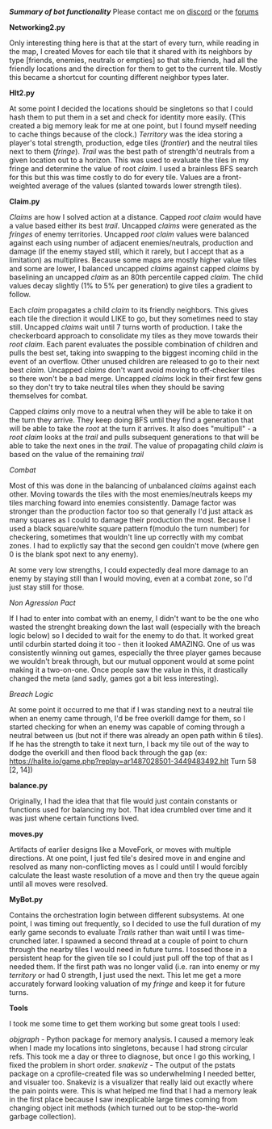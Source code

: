 ___Summary of bot functionality___
Please contact me on [discord](https://discordapp.com/channels/248237939123945493/248237939123945493) or the [forums](http://forums.halite.io/)

__Networking2.py__

Only interesting thing here is that at the start of every turn, while reading in the map, I created Moves for each tile that it shared with its neighbors by type [friends, enemies, neutrals or empties] so that site.friends, had all the friendly locations and the direction for them to get to the current tile. Mostly this became a shortcut for counting different neighbor types later.

__Hlt2.py__

At some point I decided the locations should be singletons so that I could hash them to put them in a set and check for identity more easily. (This created a big memory leak for me at one point, but I found myself needing to cache things because of the clock.) 
*Territory* was the idea storing a player's total strength, production, edge tiles (*frontier*) and the neutral tiles next to them (*fringe*).
*Trail* was the best path of strength'd neutrals from a given location out to a horizon. This was used to evaluate the tiles in my fringe and determine the value of root *claim*. I used a brainless BFS search for this but this was time costly to do for every tile. Values are a front-weighted average of the values (slanted towards lower strength tiles).

__Claim.py__

*Claims* are how I solved action at a distance. Capped *root claim* would have a value based either its best *trail*. Uncapped *claims* were generated as the *fringes* of enemy territories. Uncapped *root claim* values were balanced against each using number of adjacent enemies/neutrals, production and damage (if the enemy stayed still, which it rarely, but I accept that as a limitation) as multiplires. Because some maps are mostly higher value tiles  and some are lower, I balanced uncapped *claims* against capped *claims* by baselining an uncapped *claim* as an 80th percentile capped *claim*. The child values decay slightly (1% to 5% per generation) to give tiles a gradient to follow.

Each *claim* propagates a child *claim* to its friendly neighbors. This gives each tile the direction it would LIKE to go, but they sometimes need to stay still. Uncapped *claims* wait until 7 turns worth of production. I take the checkerboard approach to consolidate my tiles as they move towards their *root claim*. Each parent evaluates the possible combination of children and pulls the best set, taking into swapping to the biggest incoming child in the event of an overflow. Other unused children are released to go to their next best *claim*. Uncapped *claims* don't want avoid moving to off-checker tiles so there won't be a bad merge. Uncapped *claims* lock in their first few gens so they don't try to take neutral tiles when they should be saving themselves for combat.

Capped *claims* only move to a neutral when they will be able to take it on the turn they arrive. They keep doing BFS until they find a generation that will be able to take the *root* at the turn it arrives. It also does "multipull" - a *root claim* looks at the *trail* and pulls subsequent generations to that will be able to take the next ones in the *trail*. The value of propagating child *claim* is based on the value of the remaining *trail*

_Combat_

Most of this was done in the balancing of unbalanced *claims* against each other. Moving towards the tiles with the most enemies/neutrals keeps my tiles marching foward into enemies consistently. Damage factor was stronger than the production factor too so that generally I'd just attack as many squares as I could to damage their production the most. Because I used a black square/white square pattern f(modulo the turn number) for checkering, sometimes that wouldn't line up correctly with my combat zones. I had to explictly say that the second gen couldn't move (where gen 0 is the blank spot next to any enemy).

At some very low strengths, I could expectedly deal more damage to an enemy by staying still than I would moving, even at a combat zone, so I'd just stay still for those.


_Non Agression Pact_

If I had to enter into combat with an enemy, I didn't want to be the one who wasted the strenght breaking down the last wall (especially with the breach logic below) so I decided to wait for the enemy to do that. It worked great until cdurbin started doing it too - then it looked AMAZING. One of us was consistently winning out games, especially the three player games because we wouldn't break through, but our mutual opponent would at some point making it a two-on-one. Once people saw the value in this, it drastically changed the meta (and sadly, games got a bit less interesting).

_Breach Logic_

At some point it occurred to me that if I was standing next to a neutral tile when an enemy came through, I'd be free overkill damge for them, so I started checking for when an enemy was capable of coming through a neutral between us (but not if there was already an open path within 6 tiles). If he has the strength to take it next turn, I back my tile out of the way to dodge the overkill and then flood back through the gap (ex: https://halite.io/game.php?replay=ar1487028501-3449483492.hlt Turn 58 [2, 14])

__balance.py__

Originally, I had the idea that that file would just contain constants or functions used for balancing my bot. That idea crumbled over time and it was just whene certain functions lived. 

__moves.py__

Artifacts of earlier designs like a MoveFork, or moves with multiple directions. At one point, I just fed tile's desired move in and engine and resolved as many non-conflicting moves as I could until I would forcibly calculate the least waste resolution of a move and then try the queue again until all moves were resolved.

__MyBot.py__

Contains the orchestration login between different subsystems. At one point, I was timing out frequently, so I decided to use the full duration of my early game seconds to evaluate *Trails* rather than wait until I was time-crunched later. I spawned a second thread at a couple of point to churn through the nearby tiles I would need in future turns. I tossed those in a persistent heap for the given tile so I could just pull off the top of that as I needed them. If the first path was no longer valid (i.e. ran into enemy or my *territory* or had 0 strength, I just used the next. This let me get a more accurately forward looking valuation of my *fringe* and keep it for future turns.

__Tools__

I took me some time to get them working but some great tools I used:

_objgraph_ -  Python package for memory analysis. I caused a memory leak when I made my locations into singletons, because I had strong circular refs. This took me a day or three to diagnose, but once I go this working, I fixed the problem in short order.
_snakeviz_ - The output of the pstats package on a cprofile-created file was so underwhelming I needed better, and visualer too. Snakeviz is a visualizer that really laid out exactly where the pain points were. This is what helped me find that I had a memory leak in the first place because I saw inexplicable large times coming from changing object init methods (which turned out to be stop-the-world garbage collection).
